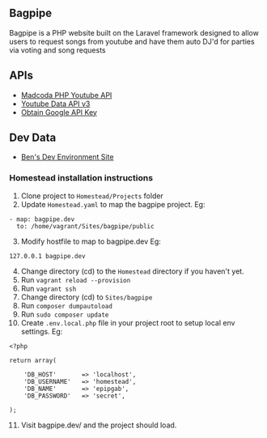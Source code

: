 ## Bagpipe

Bagpipe is a PHP website built on the Laravel framework designed to allow users to request songs from youtube and
have them auto DJ'd for parties via voting and song requests


## APIs
* [Madcoda PHP Youtube API](https://github.com/madcoda/php-youtube-api)
* [Youtube Data API v3](https://developers.google.com/youtube/v3/)
* [Obtain Google API Key](http://code.google.com/apis/console)

## Dev Data
* [Ben's Dev Environment Site](http://bagpipe.thunderchicken.ca)


### Homestead installation instructions
1. Clone project to `Homestead/Projects` folder
2. Update `Homestead.yaml` to map the bagpipe project.
   Eg:
```
- map: bagpipe.dev
  to: /home/vagrant/Sites/bagpipe/public
```
3. Modify hostfile to map to bagpipe.dev
   Eg:
```
127.0.0.1 bagpipe.dev
```
4. Change directory (cd) to the `Homestead` directory if you haven't yet.
5. Run `vagrant reload --provision`
6. Run `vagrant ssh`
7. Change directory (cd) to `Sites/bagpipe`
8. Run `composer dumpautoload`
9. Run `sudo composer update`
10. Create `.env.local.php` file in your project root to setup local env settings.
    Eg:
```
<?php

return array(

    'DB_HOST'       => 'localhost',
    'DB_USERNAME'   => 'homestead',
    'DB_NAME'       => 'epipgab',
    'DB_PASSWORD'   => 'secret',

);
```
11. Visit bagpipe.dev/ and the project should load.


